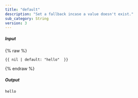 ```yaml
---
title: "default"
description: "Set a fallback incase a value doesn't exist."
sub_category: String
version: 3
---
```

##### Input
{% raw %}
~~~liquid
{{ nil | default: "hello"  }}
~~~
{% endraw %}

##### Output

~~~html
hello
~~~
